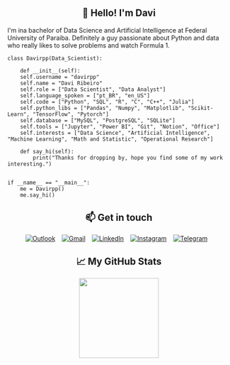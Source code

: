 

<h2 align="center">👋 Hello! I'm Davi</h2>
  
I'm ina bachelor of Data Science and Artificial Intelligence at Federal University of Paraiba. Definitely a guy passionate about Python and data who really likes to solve problems and watch Formula 1.


```
class Davirpp(Data_Scientist):

    def __init__(self):
    self.username = "davirpp"
    self.name = "Davi Ribeiro"
    self.role = ["Data Scientist", "Data Analyst"]
    self.language_spoken = ["pt_BR", "en_US"]
    self.code = ["Python", "SQL", "R", "C", "C++", "Julia"]
    self.python_libs = ["Pandas", "Numpy", "Matplotlib", "Scikit-Learn", "TensorFlow", "Pytorch"]
    self.database = ["MySQL", "PostgreSQL", "SQLite"]
    self.tools = ["Jupyter", "Power BI", "Git", "Notion", "Office"]
    self.interests = ["Data Science", "Artificial Intelligence", "Machine Learning", "Math and Statistic", "Operational Research"]

    def say_hi(self):
        print("Thanks for dropping by, hope you find some of my work interesting.")


if __name__ == "__main__":
    me = Davirpp()
    me.say_hi()

```

<div align='center'>

## 📫 Get in touch
[![Outlook](https://img.shields.io/badge/Microsoft_Outlook-0078D4?style=for-the-badge&logo=microsoft-outlook&logoColor=white)](mailto:davirpp@hotmail.com) &ensp;
[![Gmail](https://img.shields.io/badge/Gmail-D14836?style=for-the-badge&logo=gmail&logoColor=white)](mailto:davirpp.ds@gmail.com) &ensp;
[![LinkedIn](https://img.shields.io/badge/linkedin-%230077B5.svg?style=for-the-badge&logo=linkedin&logoColor=white)](https://www.linkedin.com/in/davirpp) &ensp;
[![Instagram](https://img.shields.io/badge/Instagram-%23E4405F.svg?style=for-the-badge&logo=Instagram&logoColor=white)](https://instagram.com/davirpp) &ensp;
[![Telegram](https://img.shields.io/badge/Telegram-2CA5E0?style=for-the-badge&logo=telegram&logoColor=white)](https://t.me/Davirpp) &ensp;

## &#x1f4c8; My GitHub Stats
<div>
  <a href="https://github.com/davirpp">
  <img height="180em" src="https://github-profile-summary-cards.vercel.app/api/cards/profile-details?username=davirpp&theme=github_dark"/>
</div>
